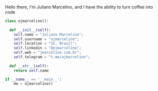Hello there, I'm Juliano Marcelino, and I have the ability to turn coffee into code

```python
class ojmarcelino():
    
  def __init__(self):
    self.name = "Juliano Marcelino";
    self.username = "ojmarcelino";
    self.location = "SC, Brazil";
    self.linkedin = "@ojmarcelino";
    self.web = "jmarcelino.com.br";
    self.telegram = "t.me/ojmarcelino";
  
  def __str__(self):
    return self.name

if __name__ == '__main__':
    me = ojmarcelino()
```

